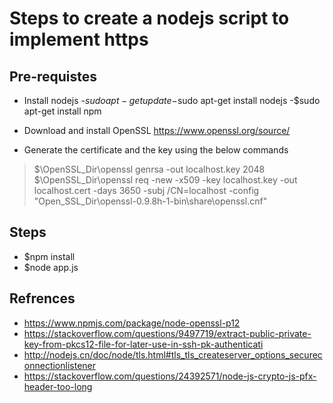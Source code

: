 # Steps to create a nodejs script to implement https 

## Pre-requistes
- Install nodejs
	-$sudo apt-get update
	-$sudo apt-get install nodejs
	-$sudo apt-get install npm
	
- Download and install OpenSSL https://www.openssl.org/source/
- Generate the certificate and the key using the below commands
>$\OpenSSL_Dir\openssl genrsa -out localhost.key 2048<br>
>$\OpenSSL_Dir\openssl req -new -x509 -key localhost.key -out localhost.cert -days 3650 -subj /CN=localhost -config "Open_SSL_Dir\openssl-0.9.8h-1-bin\share\openssl.cnf"
	
## Steps

- $npm install
- $node app.js
	

## Refrences
- https://www.npmjs.com/package/node-openssl-p12
- https://stackoverflow.com/questions/9497719/extract-public-private-key-from-pkcs12-file-for-later-use-in-ssh-pk-authenticati
- http://nodejs.cn/doc/node/tls.html#tls_tls_createserver_options_secureconnectionlistener
- https://stackoverflow.com/questions/24392571/node-js-crypto-js-pfx-header-too-long
